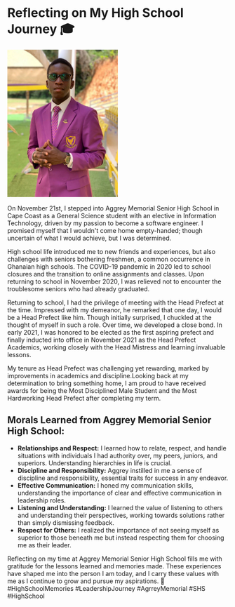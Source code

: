 # Reflecting on My High School Journey 🎓

<img src="./public/photo_high_school.jpg" alt="High School Picture" width="50%">

On November 21st, I stepped into Aggrey Memorial Senior High School in Cape Coast as a General Science student with an elective in Information Technology, driven by my passion to become a software engineer. I promised myself that I wouldn't come home empty-handed; though uncertain of what I would achieve, but I was determined.

High school life introduced me to new friends and experiences, but also challenges with seniors bothering freshmen, a common occurrence in Ghanaian high schools. The COVID-19 pandemic in 2020 led to school closures and the transition to online assignments and classes. Upon returning to school in November 2020, I was relieved not to encounter the troublesome seniors who had already graduated.

Returning to school, I had the privilege of meeting with the Head Prefect at the time. Impressed with my demeanor, he remarked that one day, I would be a Head Prefect like him. Though initially surprised, I chuckled at the thought of myself in such a role. Over time, we developed a close bond. In early 2021, I was honored to be elected as the first aspiring prefect and finally inducted into office in November 2021 as the Head Prefect Academics, working closely with the Head Mistress and learning invaluable lessons.

My tenure as Head Prefect was challenging yet rewarding, marked by improvements in academics and discipline.Looking back at my determination to bring something home, I am proud to have received awards for being the Most Disciplined Male Student and the Most Hardworking Head Prefect after completing my term.

## Morals Learned from Aggrey Memorial Senior High School:

- **Relationships and Respect:** I learned how to relate, respect, and handle situations with individuals I had authority over, my peers, juniors, and superiors. Understanding hierarchies in life is crucial.
- **Discipline and Responsibility:** Aggrey instilled in me a sense of discipline and responsibility, essential traits for success in any endeavor.
- **Effective Communication:** I honed my communication skills, understanding the importance of clear and effective communication in leadership roles.
- **Listening and Understanding:** I learned the value of listening to others and understanding their perspectives, working towards solutions rather than simply dismissing feedback.
- **Respect for Others:** I realized the importance of not seeing myself as superior to those beneath me but instead respecting them for choosing me as their leader.

Reflecting on my time at Aggrey Memorial Senior High School fills me with gratitude for the lessons learned and memories made. These experiences have shaped me into the person I am today, and I carry these values with me as I continue to grow and pursue my aspirations. 💫 #HighSchoolMemories #LeadershipJourney #AgrreyMemorial #SHS #HighSchool
